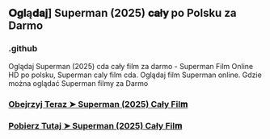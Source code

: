 ## 𝐎𝐠𝐥ą𝐝𝐚𝐣] Superman (2025) 𝐜𝐚ł𝐲 po Polsku za Darmo

### .github

Oglądaj Superman (2025) cda cały film za darmo - Superman Film Online HD po polsku, Superman caly film cda. Oglądaj film Superman online. Gdzie można oglądać Superman filmy za Darmo

### [Obejrzyj Teraz ➤ Superman (2025) Cały Fil𝐦](https://streamzy.fun/pl/movie/1061474/superman-gitver)

### [Pobierz Tutaj ➤ Superman (2025) Cały Fil𝐦](https://streamzy.fun/pl/movie/1061474/superman-gitver)
